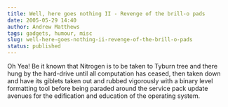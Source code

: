 ```yaml
---
title: Well, here goes nothing II - Revenge of the brill-o pads
date: 2005-05-29 14:40
author: Andrew Matthews
tags: gadgets, humour, misc
slug: well-here-goes-nothing-ii-revenge-of-the-brill-o-pads
status: published
---
```


Oh Yea! Be it known that Nitrogen is to be taken to Tyburn tree and there hung by the hard-drive until all computation has ceased, then taken down and have its giblets taken out and rubbed vigorously with a binary level formatting tool before being paraded around the service pack update avenues for the edification and education of the operating system.
